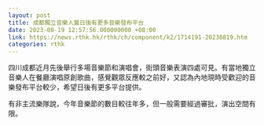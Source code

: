 ```yaml
---
layout: post
title: 成都獨立音樂人冀日後有更多音樂發布平台
date: 2023-08-19 12:57:56.000000000 +08:00
link: https://news.rthk.hk/rthk/ch/component/k2/1714191-20230819.htm
categories: rthk
---
```


四川成都近月先後舉行多場音樂節和演唱會，街頭音樂表演四處可見。有當地獨立音樂人在餐廳演唱原創歌曲，感覺觀眾反應較之前好，又認為內地現時受歡迎的音樂發布平台較少，希望日後有更多平台提供。

有非主流樂隊說，今年音樂節的數目較往年多，但一般需要經過審批，演出空間有限。
